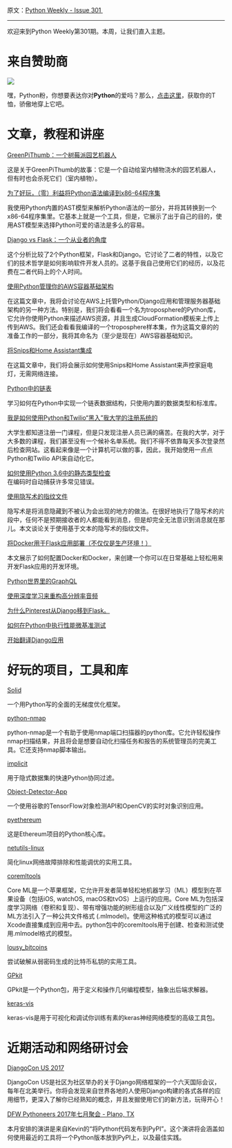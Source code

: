 原文：[Python Weekly - Issue 301 ](http://eepurl.com/cUlDLb)

---

欢迎来到Python Weekly第301期。本周，让我们直入主题。
  
# 来自赞助商  

[![](https://gallery.mailchimp.com/e2e180baf855ac797ef407fc7/images/6a426b27-541e-4bd7-b621-23ccdc662301.jpg)](http://www.amazon.com/gp/product/B0185367JQ/ref=as_li_tl?ie=UTF8&camp=1789&creative=390957&creativeASIN=B0185367JQ&linkCode=as2&tag=mymerch-20&linkId=OLIXWD4WZ5X6FFHD)

嘿，Python粉，你想要表达你对**Python**的爱吗？那么，[点击这里](http://www.amazon.com/gp/product/B0185367JQ/ref=as_li_tl?ie=UTF8&camp=1789&creative=390957&creativeASIN=B0185367JQ&linkCode=as2&tag=mymerch-20&linkId=OLIXWD4WZ5X6FFHD)，获取你的T恤，骄傲地穿上它吧。
 

# 文章，教程和讲座  
  
[GreenPiThumb：一个树莓派园艺机器人](https://mtlynch.io/greenpithumb/)  

这是关于GreenPiThumb的故事：它是一个自动给室内植物浇水的园艺机器人，但有时也会杀死它们（室内植物）。
  
[为了好玩，（零）利益将Python语法编译到x86-64程序集](http://benhoyt.com/writings/pyast64/)  

我使用Python内置的AST模型来解析Python语法的一部分，并将其转换到一个x86-64程序集里。它基本上就是一个工具，但是，它展示了出于自己的目的，使用AST模型来选择Python可爱的语法是多么的容易。
  
[Django vs Flask：一个从业者的角度](https://www.git-pull.com/code_explorer/django-vs-flask.html)

这个分析比较了2个Python框架，Flask和Django。它讨论了二者的特性，以及它们的技术哲学是如何影响软件开发人员的。这基于我自己使用它们的经历，以及花费在二者代码上的个人时间。
  
[使用Python管理你的AWS容器基础架构](https://www.caktusgroup.com/blog/2017/06/28/managing-your-aws-container-infrastructure-with-python/) 

在这篇文章中，我将会讨论在AWS上托管Python/Django应用和管理服务器基础架构的另一种方法。特别是，我们将会看看一个名为troposphere的Python库，它允许你使用Python来描述AWS资源，并且生成CloudFormation模板来上传上传到AWS。我们还会看看我编译的一个troposphere样本集，作为这篇文章的的准备工作的一部分，我将其命名为（至少是现在）AWS容器基础知识。
  
[将Snips和Home Assistant集成](https://medium.com/snips-ai/integrating-snips-with-home-assistant-314723645c77)  

在这篇文章中，我们将会展示如何使用Snips和Home Assistant来声控家庭电灯，无需网络连接。
  
[Python中的链表](https://dbader.org/blog/python-linked-list)  

学习如何在Python中实现一个链表数据结构，只使用内置的数据类型和标准库。
  
[我是如何使用Python和Twilio“黑入”我大学的注册系统的](https://www.twilio.com/blog/2017/06/hacked-my-universitys-registration-system-python-twilio.html)

大学生都知道注册一门课程，但是只发现注册人员已满的痛苦。在我的大学，对于大多数的课程，我们甚至没有一个候补名单系统。我们不得不依靠每天多次登录然后检查网站。这看起来像是一个计算机可以做的事，因此，我开始使用一点点Python和Twilio API来自动化它。
  
[如何使用Python 3.6中的静态类型检查](https://medium.com/@ageitgey/learn-how-to-use-static-type-checking-in-python-3-6-in-10-minutes-12c86d72677b)  
在编码时自动捕获许多常见错误。
  
[使用隐写术的指纹文件](http://blog.fastforwardlabs.com/2017/06/23/fingerprinting-documents-with-steganography.html)  

隐写术是将消息隐藏到不被认为会出现的地方的做法。在很好地执行了隐写术的片段中，任何不是预期接收者的人都能看到消息，但是却完全无法意识到消息就在那儿。本文谈论关于使用基于文本的隐写术的指纹文件。
  
[将Docker用于Flask应用部署（不仅仅是生产环境！）](http://www.patricksoftwareblog.com/using-docker-for-flask-application-development-not-just-production/)  

本文展示了如何配置Docker和Docker，来创建一个你可以在日常基础上轻松用来开发Flask应用的开发环境。
  
[Python世界里的GraphQL](http://nafiulis.me/graphql-in-the-python-world.html)  
  
[使用深度学习来重构高分辨率音频](https://blog.insightdatascience.com/using-deep-learning-to-reconstruct-high-resolution-audio-29deee8b7ccd)  
  
[为什么Pinterest从Django移到Flask。](https://www.reddit.com/r/Python/comments/6jjqxx/why_did_pinterest_move_from_django_to_flask/)  
  
[如何在Python中执行性能微基准测试](https://www.peterbe.com/plog/how-to-do-performance-micro-benchmarks-in-python)   
  
[开始翻译Django应用](https://blog.braham.biz/getting-started-with-translating-a-django-application-d85ec34e505)  
  
  
# 好玩的项目，工具和库  
  
[Solid](https://github.com/100/Solid)   

一个用Python写的全面的无梯度优化框架。
  
[python-nmap](http://xael.org/pages/python-nmap-en.html)  

python-nmap是一个有助于使用nmap端口扫描器的python库。它允许轻松操作nmap扫描结果，并且将会是想要自动化扫描任务和报告的系统管理员的完美工具。它还支持nmap脚本输出。
  
[implicit](https://github.com/benfred/implicit)  

用于隐式数据集的快速Python协同过滤。
  
[Object-Detector-App](https://github.com/datitran/Object-Detector-App)  

一个使用谷歌的TensorFlow对象检测API和OpenCV的实时对象识别应用。
  
[pyethereum](https://github.com/ethereum/pyethereum)  

这是Ethereum项目的Python核心库。
  
[netutils-linux](https://github.com/strizhechenko/netutils-linux)  

简化linux网络故障排除和性能调优的实用工具。  
  
[coremltools](https://pythonhosted.org/coremltools/)  

Core ML是一个苹果框架，它允许开发者简单轻松地机器学习（ML）模型到在苹果设备（包括iOS, watchOS, macOS和tvOS）上运行的应用。Core ML为包括深度学习网络（卷积和复现）、带有增强功能的树形组合以及广义线性模型的广泛的ML方法引入了一种公共文件格式 (.mlmodel)。使用这种格式的模型可以通过Xcode直接集成到应用中去。python包中的coremltools用于创建、检查和测试使用.mlmodel格式的模型。
  
[lousy_bitcoins](https://github.com/joarleymoraes/lousy_bitcoins)  

尝试破解从弱密码生成的比特币私钥的实用工具。
  
[GPkit](https://github.com/hoburg/gpkit)   

GPkit是一个Python包，用于定义和操作几何编程模型，抽象出后端求解器。
  
[keras-vis](https://github.com/raghakot/keras-vis)  

keras-vis是用于可视化和调试你训练有素的keras神经网络模型的高级工具包。
  
  
# 近期活动和网络研讨会  
  
[DjangoCon US 2017](https://ti.to/defna/djangocon-us-2017)  

DjangoCon US是社区为社区举办的关于Django网络框架的一个六天国际会议，每年在北美举行。你将会发现来自世界各地的人使用Django构建的各式各样的应用细节，更深入了解你已经熟知的概念，并且发掘使用它们的新方法，玩得开心！
  
[DFW Pythoneers 2017年七月聚会 - Plano, TX](https://www.meetup.com/dfwpython/events/238602894/)

本月安排的演讲是来自Kevin的“将Python代码发布到PyPI”。这个演讲将会涵盖如何使用最近的工具将一个Python版本放到PyPI上，以及最佳实践。
